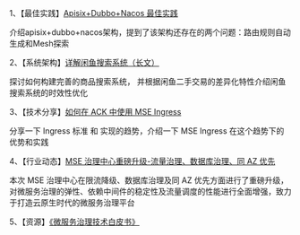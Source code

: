 1、【最佳实践】[Apisix+Dubbo+Nacos 最佳实践](https://mp.weixin.qq.com/s/3hSu9RGKHpvaKhQSy9laVw) 

介绍apisix+dubbo+nacos架构，提到了该架构还存在的两个问题：路由规则自动生成和Mesh探索



2、【系统架构】[详解闲鱼搜索系统（长文）](https://mp.weixin.qq.com/s/VkeSwHCTPZmU1x8UvuNH_w)

探讨如何构建完善的商品搜索系统， 并根据闲鱼二手交易的差异化特性介绍闲鱼搜索系统的时效性优化



3、【技术分享】[如何在 ACK 中使用 MSE Ingress](https://mp.weixin.qq.com/s/2WrbmKSIDm_GQOq4Y1GIrg)

分享一下 Ingress 标准 和 实现的趋势，介绍一下 MSE Ingress 在这个趋势下的优势和实践



4、【行业动态】[MSE 治理中心重磅升级-流量治理、数据库治理、同 AZ 优先](https://www.toutiao.com/article/7130510384699638310/?log_from=97608d91c7cb2_1666752867569)

本次 MSE 治理中心在限流降级、数据库治理及同 AZ 优先方面进行了重磅升级，对微服务治理的弹性、依赖中间件的稳定性及流量调度的性能进行全面增强，致力于打造云原生时代的微服务治理平台



5、【资源】[《微服务治理技术白皮书》](https://developer.aliyun.com/article/972427?spm=5176.14952521.J_5253785160.2.cf4123bcky0rsK)